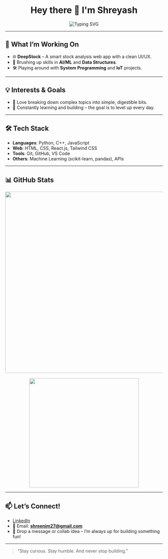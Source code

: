<h1 align="center">Hey there 👋 I'm Shreyash</h1>

<p align="center">
  <img src="https://readme-typing-svg.herokuapp.com?font=Fira+Code&size=20&pause=1000&color=C084FC&center=true&vCenter=true&width=750&lines=Java+%7C+DSA+%7C+Web+Dev+Enthusiast;Building+cool+projects+and+learning+daily" alt="Typing SVG" />
</p>









---

## 🚀 What I’m Working On

- 🌐 **DeepStock** – A smart stock analysis web app with a clean UI/UX.  
- 🤖 Brushing up skills in **AI/ML** and **Data Structures**.  
- 🛠️ Playing around with **System Programming** and **IoT** projects.

---

## 💡 Interests & Goals

- 🧠 Love breaking down complex topics into simple, digestible bits.  
- 🌱 Constantly learning and building – the goal is to level up every day.

---

## 🛠️ Tech Stack

- **Languages**: Python, C++, JavaScript  
- **Web**: HTML, CSS, React.js, Tailwind CSS  
- **Tools**: Git, GitHub, VS Code  
- **Others**: Machine Learning (scikit-learn, pandas), APIs

---

## 📊 GitHub Stats

<p align="center">
  <img src="https://streak-stats.demolab.com?user=shreyash-nimbargi&theme=github-dark&hide_border=true&border_radius=10&date_format=M%20j%5B%2C%20Y%5D" width="580"/>
  <br><br>
  <img src="https://github-readme-stats.vercel.app/api?username=shreyash-nimbargi&theme=github_dark&show_icons=true&hide_border=true&count_private=true" width="350"/>
</p>


---

## 📫 Let’s Connect!

- [LinkedIn](https://www.linkedin.com/in/shreyash-nimbargi/)  
- 📧 Email: **shreenim27@gmail.com**  
- 📩 Drop a message or collab idea – I’m always up for building something fun!

---

> “Stay curious. Stay humble. And never stop building.”
